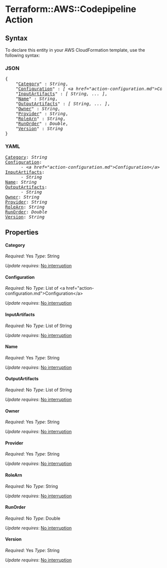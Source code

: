 # Terraform::AWS::Codepipeline Action

## Syntax

To declare this entity in your AWS CloudFormation template, use the following syntax:

### JSON

<pre>
{
    "<a href="#category" title="Category">Category</a>" : <i>String</i>,
    "<a href="#configuration" title="Configuration">Configuration</a>" : <i>[ &lt;a href=&#34;action-configuration.md&#34;&gt;Configuration&lt;/a&gt;, ... ]</i>,
    "<a href="#inputartifacts" title="InputArtifacts">InputArtifacts</a>" : <i>[ String, ... ]</i>,
    "<a href="#name" title="Name">Name</a>" : <i>String</i>,
    "<a href="#outputartifacts" title="OutputArtifacts">OutputArtifacts</a>" : <i>[ String, ... ]</i>,
    "<a href="#owner" title="Owner">Owner</a>" : <i>String</i>,
    "<a href="#provider" title="Provider">Provider</a>" : <i>String</i>,
    "<a href="#rolearn" title="RoleArn">RoleArn</a>" : <i>String</i>,
    "<a href="#runorder" title="RunOrder">RunOrder</a>" : <i>Double</i>,
    "<a href="#version" title="Version">Version</a>" : <i>String</i>
}
</pre>

### YAML

<pre>
<a href="#category" title="Category">Category</a>: <i>String</i>
<a href="#configuration" title="Configuration">Configuration</a>: <i>
      - &lt;a href=&#34;action-configuration.md&#34;&gt;Configuration&lt;/a&gt;</i>
<a href="#inputartifacts" title="InputArtifacts">InputArtifacts</a>: <i>
      - String</i>
<a href="#name" title="Name">Name</a>: <i>String</i>
<a href="#outputartifacts" title="OutputArtifacts">OutputArtifacts</a>: <i>
      - String</i>
<a href="#owner" title="Owner">Owner</a>: <i>String</i>
<a href="#provider" title="Provider">Provider</a>: <i>String</i>
<a href="#rolearn" title="RoleArn">RoleArn</a>: <i>String</i>
<a href="#runorder" title="RunOrder">RunOrder</a>: <i>Double</i>
<a href="#version" title="Version">Version</a>: <i>String</i>
</pre>

## Properties

#### Category

_Required_: Yes
_Type_: String

_Update requires_: [No interruption](https://docs.aws.amazon.com/AWSCloudFormation/latest/UserGuide/using-cfn-updating-stacks-update-behaviors.html#update-no-interrupt)

#### Configuration

_Required_: No
_Type_: List of &lt;a href=&#34;action-configuration.md&#34;&gt;Configuration&lt;/a&gt;

_Update requires_: [No interruption](https://docs.aws.amazon.com/AWSCloudFormation/latest/UserGuide/using-cfn-updating-stacks-update-behaviors.html#update-no-interrupt)

#### InputArtifacts

_Required_: No
_Type_: List of String

_Update requires_: [No interruption](https://docs.aws.amazon.com/AWSCloudFormation/latest/UserGuide/using-cfn-updating-stacks-update-behaviors.html#update-no-interrupt)

#### Name

_Required_: Yes
_Type_: String

_Update requires_: [No interruption](https://docs.aws.amazon.com/AWSCloudFormation/latest/UserGuide/using-cfn-updating-stacks-update-behaviors.html#update-no-interrupt)

#### OutputArtifacts

_Required_: No
_Type_: List of String

_Update requires_: [No interruption](https://docs.aws.amazon.com/AWSCloudFormation/latest/UserGuide/using-cfn-updating-stacks-update-behaviors.html#update-no-interrupt)

#### Owner

_Required_: Yes
_Type_: String

_Update requires_: [No interruption](https://docs.aws.amazon.com/AWSCloudFormation/latest/UserGuide/using-cfn-updating-stacks-update-behaviors.html#update-no-interrupt)

#### Provider

_Required_: Yes
_Type_: String

_Update requires_: [No interruption](https://docs.aws.amazon.com/AWSCloudFormation/latest/UserGuide/using-cfn-updating-stacks-update-behaviors.html#update-no-interrupt)

#### RoleArn

_Required_: No
_Type_: String

_Update requires_: [No interruption](https://docs.aws.amazon.com/AWSCloudFormation/latest/UserGuide/using-cfn-updating-stacks-update-behaviors.html#update-no-interrupt)

#### RunOrder

_Required_: No
_Type_: Double

_Update requires_: [No interruption](https://docs.aws.amazon.com/AWSCloudFormation/latest/UserGuide/using-cfn-updating-stacks-update-behaviors.html#update-no-interrupt)

#### Version

_Required_: Yes
_Type_: String

_Update requires_: [No interruption](https://docs.aws.amazon.com/AWSCloudFormation/latest/UserGuide/using-cfn-updating-stacks-update-behaviors.html#update-no-interrupt)


